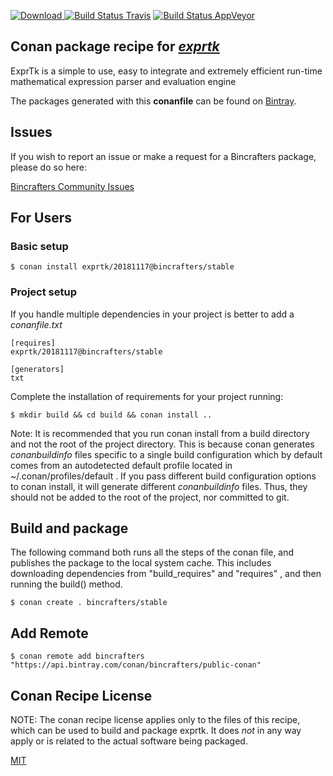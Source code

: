 [![Download](https://api.bintray.com/packages/bincrafters/public-conan/exprtk%3Abincrafters/images/download.svg) ](https://bintray.com/bincrafters/public-conan/exprtk%3Abincrafters/_latestVersion)
[![Build Status Travis](https://travis-ci.com/bincrafters/conan-exprtk.svg?branch=stable%2F20181117)](https://travis-ci.com/bincrafters/conan-exprtk)
[![Build Status AppVeyor](https://ci.appveyor.com/api/projects/status/github/bincrafters/conan-exprtk?branch=stable%2F20181117&svg=true)](https://ci.appveyor.com/project/bincrafters/conan-exprtk)

## Conan package recipe for [*exprtk*](https://github.com/ArashPartow/exprtk)

ExprTk is a simple to use, easy to integrate and extremely efficient run-time mathematical expression parser and evaluation engine

The packages generated with this **conanfile** can be found on [Bintray](https://bintray.com/bincrafters/public-conan/exprtk%3Abincrafters).


## Issues

If you wish to report an issue or make a request for a Bincrafters package, please do so here:

[Bincrafters Community Issues](https://github.com/bincrafters/community/issues)


## For Users

### Basic setup

    $ conan install exprtk/20181117@bincrafters/stable

### Project setup

If you handle multiple dependencies in your project is better to add a *conanfile.txt*

    [requires]
    exprtk/20181117@bincrafters/stable

    [generators]
    txt

Complete the installation of requirements for your project running:

    $ mkdir build && cd build && conan install ..

Note: It is recommended that you run conan install from a build directory and not the root of the project directory.  This is because conan generates *conanbuildinfo* files specific to a single build configuration which by default comes from an autodetected default profile located in ~/.conan/profiles/default .  If you pass different build configuration options to conan install, it will generate different *conanbuildinfo* files.  Thus, they should not be added to the root of the project, nor committed to git.


## Build and package

The following command both runs all the steps of the conan file, and publishes the package to the local system cache.  This includes downloading dependencies from "build_requires" and "requires" , and then running the build() method.

    $ conan create . bincrafters/stable




## Add Remote

    $ conan remote add bincrafters "https://api.bintray.com/conan/bincrafters/public-conan"


## Conan Recipe License

NOTE: The conan recipe license applies only to the files of this recipe, which can be used to build and package exprtk.
It does *not* in any way apply or is related to the actual software being packaged.

[MIT](https://github.com/bincrafters/conan-exprtk/blob/stable/20181117/LICENSE.md)
